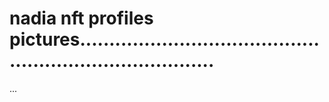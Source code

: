 # nadia nft profiles pictures............................................................................
...
